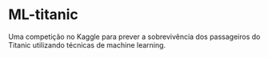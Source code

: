 # ML-titanic
 Uma competição no Kaggle para prever a sobrevivência dos passageiros do Titanic utilizando técnicas de machine learning.
